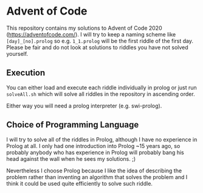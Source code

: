 # Advent of Code

This repository contains my solutions to Advent of Code 2020 (https://adventofcode.com/). I will try to keep a naming scheme like `[day]_[no].prolog` so e.g. `1_1.prolog` will be the first riddle of the first day. Please be fair and do not look at solutions to riddles you have not solved yourself.

## Execution

You can either load and execute each riddle individually in prolog or just run `solveAll.sh` which will solve all riddles in the repository in ascending order.

Either way you will need a prolog interpreter (e.g. swi-prolog).

## Choice of Programming Language

I will try to solve all of the riddles in Prolog, although I have no experience in Prolog at all. I only had one introduction into Prolog ~15 years ago, so probably anybody who has experience in Prolog will probably bang his head against the wall when he sees my solutions. ;)

Nevertheless I choose Prolog because I like the idea of describing the problem rather than inventing an algorithm that solves the problem and I think it could be used quite efficiently to solve such riddle.